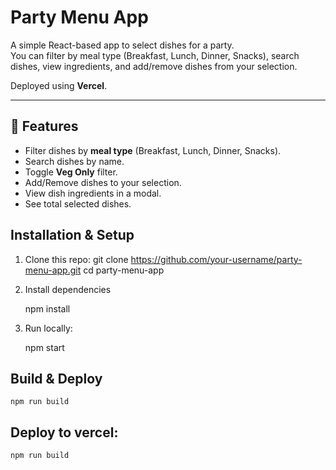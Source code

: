 # Party Menu App

A simple React-based app to select dishes for a party.  
You can filter by meal type (Breakfast, Lunch, Dinner, Snacks), search dishes, view ingredients, and add/remove dishes from your selection.  

Deployed using **Vercel**.

---

## 🚀 Features
- Filter dishes by **meal type** (Breakfast, Lunch, Dinner, Snacks).
- Search dishes by name.
- Toggle **Veg Only** filter.
- Add/Remove dishes to your selection.
- View dish ingredients in a modal.
- See total selected dishes.

##  Installation & Setup

1. Clone this repo:
   git clone https://github.com/your-username/party-menu-app.git
   cd party-menu-app

2. Install dependencies

    npm install

3. Run locally:

    npm start

## Build & Deploy

    npm run build

## Deploy to vercel:

    npm run build

